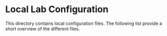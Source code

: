 # Local Lab Configuration

This directory contains local configuration files. The following list provide a short overview of the different files.

